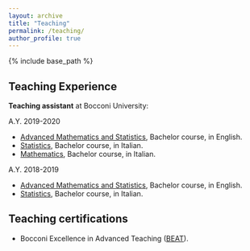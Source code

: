 ```yaml
---
layout: archive
title: "Teaching"
permalink: /teaching/
author_profile: true
---
```


{% include base_path %}
## Teaching Experience

**Teaching assistant** at Bocconi University:

A.Y. 2019-2020
* [Advanced Mathematics and Statistics](http://didattica.unibocconi.eu/ts/tsn_anteprima.php?IdPag=6164&anno=2020&cod_ins=30408), Bachelor course, in English.
* [Statistics](http://didattica.unibocconi.eu/ts/tsn_anteprima.php?cod_ins=30001&anno=2020&ric_cdl=TR01&IdPag=6203), Bachelor course, in Italian.
* [Mathematics](http://didattica.unibocconi.eu/ts/tsn_anteprima.php?cod_ins=30062&anno=2020&IdPag=6203), Bachelor course, in Italian.


A.Y. 2018-2019
* [Advanced Mathematics and Statistics](http://didattica.unibocconi.eu/ts/tsn_anteprima.php?IdPag=6164&anno=2019&cod_ins=30408), Bachelor course, in English.
* [Statistics](http://didattica.unibocconi.eu/ts/tsn_anteprima.php?cod_ins=30001&anno=2019&ric_cdl=TR01&IdPag=6162), Bachelor course, in Italian.

## Teaching certifications
* Bocconi Excellence in Advanced Teaching ([BEAT](https://bestr.it/award/show/5a66da595a02170a83ccaed59df77476eb5eaf18)).

